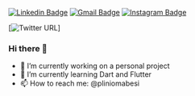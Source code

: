 [![Linkedin Badge](https://img.shields.io/badge/-LinkedIn-blue?style=flat&logo=Linkedin&logoColor=white)](https://www.linkedin.com/in/pliniomabesi/)
[![Gmail Badge](https://img.shields.io/badge/-Gmail-c14438?style=flat&logo=Gmail&logoColor=white)](mailto:pliniomabesi@gmail.com)
[![Instagram Badge](https://img.shields.io/badge/-Instagram-C13584?style=flat&labelColor=C13584&logo=instagram&logoColor=white)](https://https://www.instagram.com/pliniomabesi/)

[![Twitter URL](https://img.shields.io/badge/-Twitter-DeepSkyBlue?style=flat&logo=twitter&logoColor=white&url=https%3A%2F%2Ftwitter.com%2Fpliniomabesi)]


### Hi there 👋

- 🔭 I’m currently working on a personal project
- 🌱 I’m currently learning Dart and Flutter
- 📫 How to reach me: @pliniomabesi
